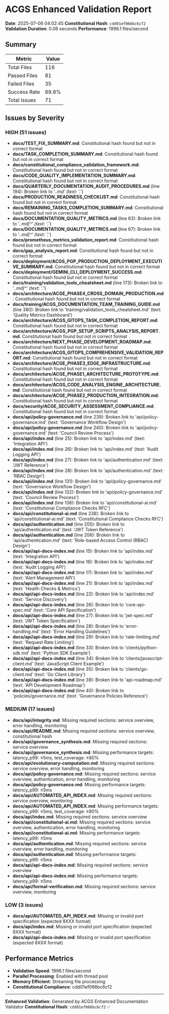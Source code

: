 # ACGS Enhanced Validation Report

**Date**: 2025-07-06 04:02:45
**Constitutional Hash**: `cdd01ef066bc6cf2`
**Validation Duration**: 0.06 seconds
**Performance**: 1996.1 files/second

## Summary

| Metric | Value |
|--------|-------|
| Total Files | 116 |
| Passed Files | 81 |
| Failed Files | 35 |
| Success Rate | 69.8% |
| Total Issues | 71 |

## Issues by Severity

### HIGH (51 issues)

- **docs/TEST_FIX_SUMMARY.md**: Constitutional hash found but not in correct format
- **docs/TASK_COMPLETION_SUMMARY.md**: Constitutional hash found but not in correct format
- **docs/constitutional_compliance_validation_framework.md**: Constitutional hash found but not in correct format
- **docs/CODE_QUALITY_IMPLEMENTATION_SUMMARY.md**: Constitutional hash found but not in correct format
- **docs/QUARTERLY_DOCUMENTATION_AUDIT_PROCEDURES.md** (line 194): Broken link to '.*\.md' (text: '.*\')
- **docs/PRODUCTION_READINESS_CHECKLIST.md**: Constitutional hash found but not in correct format
- **docs/REMAINING_TASKS_COMPLETION_SUMMARY.md**: Constitutional hash found but not in correct format
- **docs/DOCUMENTATION_QUALITY_METRICS.md** (line 63): Broken link to '.*\.md[^' (text: '.*\')
- **docs/DOCUMENTATION_QUALITY_METRICS.md** (line 67): Broken link to '.*\.md[^' (text: '.*\')
- **docs/prometheus_metrics_validation_report.md**: Constitutional hash found but not in correct format
- **docs/gap_analysis_report.md**: Constitutional hash found but not in correct format
- **docs/deployment/ACGS_PGP_PRODUCTION_DEPLOYMENT_EXECUTIVE_SUMMARY.md**: Constitutional hash found but not in correct format
- **docs/deployment/GEMINI_CLI_DEPLOYMENT_SUCCESS.md**: Constitutional hash found but not in correct format
- **docs/training/validation_tools_cheatsheet.md** (line 173): Broken link to '.*\.md[^' (text: '.*\')
- **docs/architecture/ACGE_PHASE4_CROSS_DOMAIN_PRODUCTION.md**: Constitutional hash found but not in correct format
- **docs/training/ACGS_DOCUMENTATION_TEAM_TRAINING_GUIDE.md** (line 380): Broken link to 'training/validation_tools_cheatsheet.md' (text: 'Quality Metrics Dashboard')
- **docs/architecture/ACGS_GITOPS_TASK_COMPLETION_REPORT.md**: Constitutional hash found but not in correct format
- **docs/architecture/ACGS_PGP_SETUP_SCRIPTS_ANALYSIS_REPORT.md**: Constitutional hash found but not in correct format
- **docs/architecture/NEXT_PHASE_DEVELOPMENT_ROADMAP.md**: Constitutional hash found but not in correct format
- **docs/architecture/ACGS_GITOPS_COMPREHENSIVE_VALIDATION_REPORT.md**: Constitutional hash found but not in correct format
- **docs/architecture/ACGE_PHASE3_EDGE_INFRASTRUCTURE.md**: Constitutional hash found but not in correct format
- **docs/architecture/ACGE_PHASE1_ARCHITECTURE_PROTOTYPE.md**: Constitutional hash found but not in correct format
- **docs/architecture/ACGS_CODE_ANALYSIS_ENGINE_ARCHITECTURE.md**: Constitutional hash found but not in correct format
- **docs/architecture/ACGE_PHASE2_PRODUCTION_INTEGRATION.md**: Constitutional hash found but not in correct format
- **docs/security/ACGE_SECURITY_ASSESSMENT_COMPLIANCE.md**: Constitutional hash found but not in correct format
- **docs/api/policy-governance.md** (line 239): Broken link to 'api/policy-governance.md' (text: 'Governance Workflow Design')
- **docs/api/policy-governance.md** (line 240): Broken link to 'api/policy-governance.md' (text: 'Council Review Process')
- **docs/api/index.md** (line 25): Broken link to 'api/index.md' (text: 'Integration API')
- **docs/api/index.md** (line 26): Broken link to 'api/index.md' (text: 'Audit Logging API')
- **docs/api/index.md** (line 27): Broken link to 'api/authentication.md' (text: 'JWT Reference')
- **docs/api/index.md** (line 28): Broken link to 'api/authentication.md' (text: 'RBAC Design')
- **docs/api/index.md** (line 131): Broken link to 'api/policy-governance.md' (text: 'Governance Workflow Design')
- **docs/api/index.md** (line 132): Broken link to 'api/policy-governance.md' (text: 'Council Review Process')
- **docs/api/index.md** (line 136): Broken link to 'api/constitutional-ai.md' (text: 'Constitutional Compliance Checks RFC')
- **docs/api/constitutional-ai.md** (line 238): Broken link to 'api/constitutional-ai.md' (text: 'Constitutional Compliance Checks RFC')
- **docs/api/authentication.md** (line 205): Broken link to 'api/authentication.md' (text: 'JWT Token Reference')
- **docs/api/authentication.md** (line 206): Broken link to 'api/authentication.md' (text: 'Role-based Access Control (RBAC) Design')
- **docs/api/api-docs-index.md** (line 15): Broken link to 'api/index.md' (text: 'Integration API')
- **docs/api/api-docs-index.md** (line 16): Broken link to 'api/index.md' (text: 'Audit Logging API')
- **docs/api/api-docs-index.md** (line 17): Broken link to 'api/index.md' (text: 'Alert Management API')
- **docs/api/api-docs-index.md** (line 21): Broken link to 'api/index.md' (text: 'Health Checks & Metrics')
- **docs/api/api-docs-index.md** (line 22): Broken link to 'api/index.md' (text: 'Service Discovery')
- **docs/api/api-docs-index.md** (line 26): Broken link to 'core-api-spec.md' (text: 'Core API Specification')
- **docs/api/api-docs-index.md** (line 27): Broken link to 'jwt-spec.md' (text: 'JWT Token Specification')
- **docs/api/api-docs-index.md** (line 28): Broken link to 'error-handling.md' (text: 'Error Handling Guidelines')
- **docs/api/api-docs-index.md** (line 29): Broken link to 'rate-limiting.md' (text: 'Request Rate Limiting')
- **docs/api/api-docs-index.md** (line 33): Broken link to 'clients/python-sdk.md' (text: 'Python SDK Example')
- **docs/api/api-docs-index.md** (line 34): Broken link to 'clients/javascript-client.md' (text: 'JavaScript Client Example')
- **docs/api/api-docs-index.md** (line 35): Broken link to 'clients/go-client.md' (text: 'Go Client Library')
- **docs/api/api-docs-index.md** (line 39): Broken link to 'api-roadmap.md' (text: 'API Development Roadmap')
- **docs/api/api-docs-index.md** (line 40): Broken link to 'policies/governance.md' (text: 'Governance Policies Reference')

### MEDIUM (17 issues)

- **docs/api/integrity.md**: Missing required sections: service overview, error handling, monitoring
- **docs/api/README.md**: Missing required sections: service overview, constitutional hash
- **docs/api/governance_synthesis.md**: Missing required sections: service overview
- **docs/api/governance_synthesis.md**: Missing performance targets: latency_p99: ≤5ms, test_coverage: ≥80%
- **docs/api/evolutionary-computation.md**: Missing required sections: service overview, error handling, monitoring
- **docs/api/policy-governance.md**: Missing required sections: service overview, authentication, error handling, monitoring
- **docs/api/policy-governance.md**: Missing performance targets: latency_p99: ≤5ms
- **docs/api/AUTOMATED_API_INDEX.md**: Missing required sections: service overview, monitoring
- **docs/api/AUTOMATED_API_INDEX.md**: Missing performance targets: latency_p99: ≤5ms, test_coverage: ≥80%
- **docs/api/index.md**: Missing required sections: service overview
- **docs/api/constitutional-ai.md**: Missing required sections: service overview, authentication, error handling, monitoring
- **docs/api/constitutional-ai.md**: Missing performance targets: latency_p99: ≤5ms
- **docs/api/authentication.md**: Missing required sections: service overview, error handling, monitoring
- **docs/api/authentication.md**: Missing performance targets: latency_p99: ≤5ms
- **docs/api/api-docs-index.md**: Missing required sections: service overview
- **docs/api/api-docs-index.md**: Missing performance targets: latency_p99: ≤5ms
- **docs/api/formal-verification.md**: Missing required sections: service overview, monitoring

### LOW (3 issues)

- **docs/api/AUTOMATED_API_INDEX.md**: Missing or invalid port specification (expected 8XXX format)
- **docs/api/index.md**: Missing or invalid port specification (expected 8XXX format)
- **docs/api/api-docs-index.md**: Missing or invalid port specification (expected 8XXX format)

## Performance Metrics

- **Validation Speed**: 1996.1 files/second
- **Parallel Processing**: Enabled with thread pool
- **Memory Efficient**: Streaming file processing
- **Constitutional Compliance**: cdd01ef066bc6cf2

---

**Enhanced Validation**: Generated by ACGS Enhanced Documentation Validator
**Constitutional Hash**: `cdd01ef066bc6cf2` ✅
